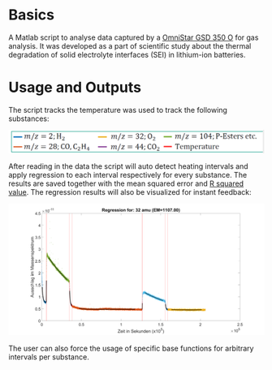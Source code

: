 # Basics
A Matlab script to analyse data captured by a [OmniStar GSD 350 O](https://www.pfeiffer-vacuum.com/de/produkte/messung-analyse/analysegeraete/gasanalyse/gasanalyse-im-druckbereich-bis-1-000-hpa/omnistar-gsd-350-o/) for gas analysis.
It was developed as a part of scientific study about the thermal degradation of solid electrolyte interfaces (SEI) in lithium-ion batteries.

# Usage and Outputs
The script tracks the temperature was used to track the following substances:

![substances](https://github.com/DAL3X/mass-spectrometry-regression/blob/master/pictures/interest.png)

After reading in the data the script will auto detect heating intervals and apply regression to each interval respectively for every substance.
The results are saved together with the mean squared error and [R squared value](https://en.wikipedia.org/wiki/Coefficient_of_determination).
The regression results will also be visualized for instant feedback:

![regression](https://github.com/DAL3X/mass-spectrometry-regression/blob/master/pictures/example.png)

The user can also force the usage of specific base functions for arbitrary intervals per substance.
